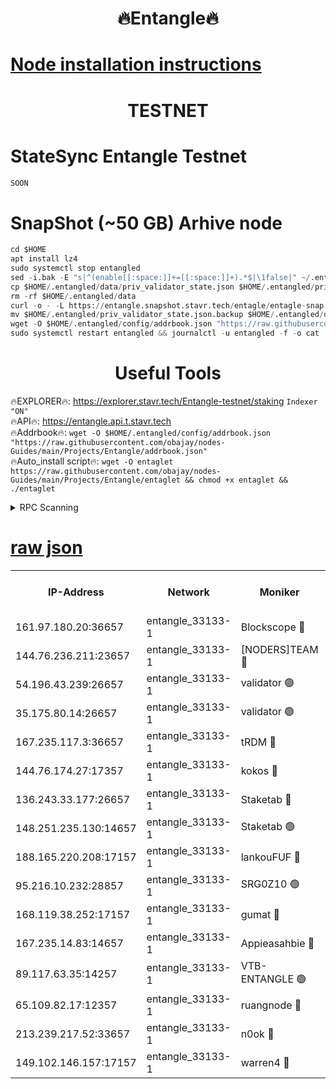 <h1 align="center"> 🔥Entangle🔥</h1>

[Node installation instructions](https://github.com/obajay/nodes-Guides/tree/main/Projects/Entangle)
=

<h1 align="center"> TESTNET</h1>

# StateSync Entangle Testnet
```python
SOON
```
# SnapShot (~50 GB) Arhive node
```python
cd $HOME
apt install lz4
sudo systemctl stop entangled
sed -i.bak -E "s|^(enable[[:space:]]+=[[:space:]]+).*$|\1false|" ~/.entangled/config/config.toml
cp $HOME/.entangled/data/priv_validator_state.json $HOME/.entangled/priv_validator_state.json.backup
rm -rf $HOME/.entangled/data
curl -o - -L https://entangle.snapshot.stavr.tech/entagle/entagle-snap.tar.lz4 | lz4 -c -d - | tar -x -C $HOME/.entangled --strip-components 2
mv $HOME/.entangled/priv_validator_state.json.backup $HOME/.entangled/data/priv_validator_state.json
wget -O $HOME/.entangled/config/addrbook.json "https://raw.githubusercontent.com/obajay/nodes-Guides/main/Projects/Entangle/addrbook.json"
sudo systemctl restart entangled && journalctl -u entangled -f -o cat
```
 <h1 align="center"> Useful Tools</h1>
 
🔥EXPLORER🔥: https://explorer.stavr.tech/Entangle-testnet/staking        `Indexer "ON"` \
🔥API🔥:      https://entangle.api.t.stavr.tech \
🔥Addrbook🔥: ```wget -O $HOME/.entangled/config/addrbook.json "https://raw.githubusercontent.com/obajay/nodes-Guides/main/Projects/Entangle/addrbook.json"``` \
🔥Auto_install script🔥:  `wget -O entaglet https://raw.githubusercontent.com/obajay/nodes-Guides/main/Projects/Entangle/entaglet && chmod +x entaglet && ./entaglet`


<details>
<summary>RPC Scanning</summary>

<h2 align="center"> We scan nodes in real time every 4 hours. And we provide the final result of RPC endpoints.
We cannot influence the operation of these nodes in any way. </h2>


```python
If Voting Power is higher than 0 --> then the Node is a validator of the network and may be subject to attack and be a potential threat to the chain.
```
```python
We marked such validators with a red symbol
```

</details>

[raw json](https://rpc-check.entangt.stavr.tech/entangt/rpc-entangt-result.json)
=


<table><tr><th>IP-Address</th><th>Network</th><th>Moniker</th><th>Latest Block Height</th><th>Earliest Block Height</th><th>Catching Up</th><th>Tx Index</th><th>Voting Power</th><th>Scan Time</th></tr><tr><td>161.97.180.20:36657</td><td>entangle_33133-1</td><td>Blockscope 🔴</td><td>1475818</td><td>1</td><td>False</td><td>off</td><td>259586473635098</td><td>2024-01-03T09:31:15.518096240UTC</td></tr><tr><td>144.76.236.211:23657</td><td>entangle_33133-1</td><td>[NODERS]TEAM 🔴</td><td>1475820</td><td>1</td><td>False</td><td>off</td><td>47049700500000000</td><td>2024-01-03T09:31:27.970073294UTC</td></tr><tr><td>54.196.43.239:26657</td><td>entangle_33133-1</td><td>validator 🟢</td><td>1475821</td><td>1</td><td>False</td><td>on</td><td>0</td><td>2024-01-03T09:31:36.317495581UTC</td></tr><tr><td>35.175.80.14:26657</td><td>entangle_33133-1</td><td>validator 🟢</td><td>1475822</td><td>1</td><td>False</td><td>on</td><td>0</td><td>2024-01-03T09:31:37.236545772UTC</td></tr><tr><td>167.235.117.3:36657</td><td>entangle_33133-1</td><td>tRDM 🔴</td><td>1475822</td><td>1</td><td>False</td><td>on</td><td>67261012040632</td><td>2024-01-03T09:31:37.492441370UTC</td></tr><tr><td>144.76.174.27:17357</td><td>entangle_33133-1</td><td>kokos 🔴</td><td>1475819</td><td>145001</td><td>False</td><td>on</td><td>89890100000000</td><td>2024-01-03T09:31:24.918866928UTC</td></tr><tr><td>136.243.33.177:26657</td><td>entangle_33133-1</td><td>Staketab 🔴</td><td>1475820</td><td>660001</td><td>False</td><td>on</td><td>100008140155031</td><td>2024-01-03T09:31:30.297089669UTC</td></tr><tr><td>148.251.235.130:14657</td><td>entangle_33133-1</td><td>Staketab 🟢</td><td>1475818</td><td>660801</td><td>False</td><td>on</td><td>0</td><td>2024-01-03T09:31:15.225942627UTC</td></tr><tr><td>188.165.220.208:17157</td><td>entangle_33133-1</td><td>lankouFUF 🔴</td><td>1475819</td><td>725001</td><td>False</td><td>on</td><td>180899900000002</td><td>2024-01-03T09:31:20.560311478UTC</td></tr><tr><td>95.216.10.232:28857</td><td>entangle_33133-1</td><td>SRG0Z10 🟢</td><td>1475817</td><td>842001</td><td>False</td><td>off</td><td>0</td><td>2024-01-03T09:31:12.936835472UTC</td></tr><tr><td>168.119.38.252:17157</td><td>entangle_33133-1</td><td>gumat 🔴</td><td>1475819</td><td>962001</td><td>False</td><td>on</td><td>314013548351851</td><td>2024-01-03T09:31:20.180162057UTC</td></tr><tr><td>167.235.14.83:14657</td><td>entangle_33133-1</td><td>Appieasahbie 🔴</td><td>1475822</td><td>1076001</td><td>False</td><td>on</td><td>44568809900999996</td><td>2024-01-03T09:31:36.625301633UTC</td></tr><tr><td>89.117.63.35:14257</td><td>entangle_33133-1</td><td>VTB-ENTANGLE 🟢</td><td>1475819</td><td>1162001</td><td>False</td><td>off</td><td>0</td><td>2024-01-03T09:31:25.241580298UTC</td></tr><tr><td>65.109.82.17:12357</td><td>entangle_33133-1</td><td>ruangnode 🔴</td><td>1475818</td><td>1312001</td><td>False</td><td>off</td><td>266186785360543</td><td>2024-01-03T09:31:15.876486136UTC</td></tr><tr><td>213.239.217.52:33657</td><td>entangle_33133-1</td><td>n0ok 🔴</td><td>1475822</td><td>1375822</td><td>False</td><td>off</td><td>46574292273662988</td><td>2024-01-03T09:31:34.630057513UTC</td></tr><tr><td>149.102.146.157:17157</td><td>entangle_33133-1</td><td>warren4 🔴</td><td>1475820</td><td>1436001</td><td>False</td><td>on</td><td>380252395103395</td><td>2024-01-03T09:31:27.683234851UTC</td></tr></table>
